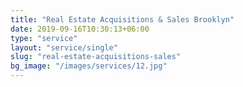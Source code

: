 ```yaml
---
title: "Real Estate Acquisitions & Sales Brooklyn"
date: 2019-09-16T10:30:13+06:00
type: "service"
layout: "service/single"
slug: "real-estate-acquisitions-sales"
bg_image: "/images/services/12.jpg"
---
```


